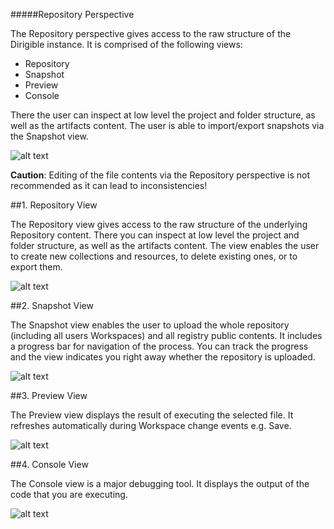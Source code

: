 #####Repository Perspective

The Repository perspective gives access to the raw structure of the Dirigible instance.  It is comprised of the following views:
*	Repository
*	Snapshot
*	Preview 
*	Console 

There the user can inspect at low level the project and folder structure, as well as the artifacts content. The user is able to import/export snapshots via the Snapshot view.

![alt text](http://www.dirigible.io/help/images/ide_perspective_repository.png)
 

**Caution**: Editing of the file contents via the Repository perspective is not recommended as it can lead to inconsistencies!


##1. Repository View

The Repository view gives access to the raw structure of the underlying Repository content. There you can inspect at low level the project and folder structure, as well as the artifacts content. The view enables the user to create new collections and resources, to delete existing ones, or to export them.
 
![alt text](http://www.dirigible.io/help/images/ide_view_repository.png)

##2. Snapshot View

The Snapshot view enables the user to upload the whole repository (including all users Workspaces) and all registry public contents. It includes a progress bar for navigation of the process. You can track the progress and the view indicates you right away whether the repository is uploaded.

![alt text](http://www.dirigible.io/help/images/ide_view_snapshot.png)

##3. Preview View

The Preview view displays the result of executing the selected file. It refreshes automatically during Workspace change events e.g. Save.
 
![alt text](http://www.dirigible.io/help/images/ide_view_preview.png)

##4. Console View

The Console view is a major debugging tool. It displays the output of the code that you are executing.
 
 	
![alt text](http://www.dirigible.io/help/images/ide_view_console.png)


